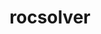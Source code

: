 ---
title: "rocsolver"
layout: cache
categories: [package, develop]
meta: {"compilers": ["gcc@=11.4.0", "gcc@=13.2.0"], "num_specs": 20, "num_specs_by_stack": {"e4s": 9, "ml-linux-x86_64-rocm": 11, "root": 20}, "oss": ["ubuntu22.04", "ubuntu24.04"], "platforms": ["linux"], "stacks": ["e4s", "ml-linux-x86_64-rocm", "root"], "targets": ["x86_64_v3"], "versions": ["6.1.2", "6.3.2"]}
spec_details: [{"compiler": "gcc@=11.4.0", "hash": "2d432sveqhv5no3erihqhk5sns5cpgvn", "os": "ubuntu22.04", "platform": "linux", "size": "-", "stacks": ["e4s", "root"], "target": "x86_64_v3", "variants": ["amdgpu_target=auto", "~asan", "build_system=cmake", "build_type=Release", "generator=make", "~ipo", "+optimal"], "versions": ["6.3.2"]}, {"compiler": "gcc@=11.4.0", "hash": "2i6rcl7fuwkk7xg7a7sopendv2lvx2m3", "os": "ubuntu22.04", "platform": "linux", "size": "-", "stacks": ["e4s", "root"], "target": "x86_64_v3", "variants": ["amdgpu_target=auto", "~asan", "build_system=cmake", "build_type=Release", "generator=make", "~ipo", "+optimal"], "versions": ["6.3.2"]}, {"compiler": "gcc@=11.4.0", "hash": "2pvusqqtn74aviu4h5abbqsfsayiurpo", "os": "ubuntu22.04", "platform": "linux", "size": "-", "stacks": ["e4s", "root"], "target": "x86_64_v3", "variants": ["amdgpu_target=auto", "~asan", "build_system=cmake", "build_type=Release", "generator=make", "~ipo", "+optimal"], "versions": ["6.3.2"]}, {"compiler": "gcc@=11.4.0", "hash": "6225dld2dlabrxofyyrckddcbllq5hz4", "os": "ubuntu22.04", "platform": "linux", "size": "-", "stacks": ["e4s", "root"], "target": "x86_64_v3", "variants": ["amdgpu_target=auto", "~asan", "build_system=cmake", "build_type=Release", "generator=make", "~ipo", "+optimal"], "versions": ["6.3.2"]}, {"compiler": "gcc@=11.4.0", "hash": "bt4lh6r3ycjrymss333fe436qbo3p7du", "os": "ubuntu22.04", "platform": "linux", "size": "-", "stacks": ["e4s", "root"], "target": "x86_64_v3", "variants": ["amdgpu_target=auto", "~asan", "build_system=cmake", "build_type=Release", "generator=make", "~ipo", "+optimal"], "versions": ["6.3.2"]}, {"compiler": "gcc@=13.2.0", "hash": "clzb47xdrxeododjxoxi3cyel55xe2vp", "os": "ubuntu24.04", "platform": "linux", "size": "-", "stacks": ["ml-linux-x86_64-rocm", "root"], "target": "x86_64_v3", "variants": ["amdgpu_target=gfx90a", "~asan", "build_system=cmake", "build_type=Release", "generator=make", "~ipo", "+optimal"], "versions": ["6.1.2"]}, {"compiler": "gcc@=13.2.0", "hash": "enpudyfss6j6qlqdty4y64dx5stvjdsm", "os": "ubuntu24.04", "platform": "linux", "size": "-", "stacks": ["ml-linux-x86_64-rocm", "root"], "target": "x86_64_v3", "variants": ["amdgpu_target=gfx90a", "~asan", "build_system=cmake", "build_type=Release", "generator=make", "~ipo", "+optimal"], "versions": ["6.1.2"]}, {"compiler": "gcc@=11.4.0", "hash": "eypdmmblmdeicnt44czkvjh4td77nuh6", "os": "ubuntu22.04", "platform": "linux", "size": "-", "stacks": ["e4s", "root"], "target": "x86_64_v3", "variants": ["amdgpu_target=auto", "~asan", "build_system=cmake", "build_type=Release", "generator=make", "~ipo", "+optimal"], "versions": ["6.3.2"]}, {"compiler": "gcc@=13.2.0", "hash": "glfe457hxeh2s4zzvqyjw5bcznjvy4zv", "os": "ubuntu24.04", "platform": "linux", "size": "-", "stacks": ["ml-linux-x86_64-rocm", "root"], "target": "x86_64_v3", "variants": ["amdgpu_target=gfx90a", "~asan", "build_system=cmake", "build_type=Release", "generator=make", "~ipo", "+optimal"], "versions": ["6.1.2"]}, {"compiler": "gcc@=13.2.0", "hash": "icizb36xhd4o53j335c5jjfhr6b5vfnb", "os": "ubuntu24.04", "platform": "linux", "size": "-", "stacks": ["ml-linux-x86_64-rocm", "root"], "target": "x86_64_v3", "variants": ["amdgpu_target=gfx90a", "~asan", "build_system=cmake", "build_type=Release", "generator=make", "~ipo", "+optimal"], "versions": ["6.1.2"]}, {"compiler": "gcc@=11.4.0", "hash": "olq45ndslwp2jvxgfavur4puthvrov4d", "os": "ubuntu22.04", "platform": "linux", "size": "-", "stacks": ["e4s", "root"], "target": "x86_64_v3", "variants": ["amdgpu_target=auto", "~asan", "build_system=cmake", "build_type=Release", "generator=make", "~ipo", "+optimal"], "versions": ["6.3.2"]}, {"compiler": "gcc@=13.2.0", "hash": "prhb5at3khtwu73qqnlkq2av5yy2ffvo", "os": "ubuntu24.04", "platform": "linux", "size": "-", "stacks": ["ml-linux-x86_64-rocm", "root"], "target": "x86_64_v3", "variants": ["amdgpu_target=gfx90a", "~asan", "build_system=cmake", "build_type=Release", "generator=make", "~ipo", "+optimal"], "versions": ["6.1.2"]}, {"compiler": "gcc@=11.4.0", "hash": "szdebht5qcobhy6jyoxwxp7ojfsmrodr", "os": "ubuntu22.04", "platform": "linux", "size": "-", "stacks": ["e4s", "root"], "target": "x86_64_v3", "variants": ["amdgpu_target=auto", "~asan", "build_system=cmake", "build_type=Release", "generator=make", "~ipo", "+optimal"], "versions": ["6.3.2"]}, {"compiler": "gcc@=13.2.0", "hash": "txaf22wvh77rtjo65l7urlckoohffixg", "os": "ubuntu24.04", "platform": "linux", "size": "-", "stacks": ["ml-linux-x86_64-rocm", "root"], "target": "x86_64_v3", "variants": ["amdgpu_target=gfx90a", "~asan", "build_system=cmake", "build_type=Release", "generator=make", "~ipo", "+optimal"], "versions": ["6.1.2"]}, {"compiler": "gcc@=13.2.0", "hash": "tztiq2ob6osslz6zl6bub2bvr3town2q", "os": "ubuntu24.04", "platform": "linux", "size": "-", "stacks": ["ml-linux-x86_64-rocm", "root"], "target": "x86_64_v3", "variants": ["amdgpu_target=gfx90a", "~asan", "build_system=cmake", "build_type=Release", "generator=make", "~ipo", "+optimal"], "versions": ["6.1.2"]}, {"compiler": "gcc@=13.2.0", "hash": "vnlp4q76lkpxmmxfkcjl3ipodkj3d2p3", "os": "ubuntu24.04", "platform": "linux", "size": "-", "stacks": ["ml-linux-x86_64-rocm", "root"], "target": "x86_64_v3", "variants": ["amdgpu_target=gfx90a", "~asan", "build_system=cmake", "build_type=Release", "generator=make", "~ipo", "+optimal"], "versions": ["6.1.2"]}, {"compiler": "gcc@=13.2.0", "hash": "xjxtkgqel2zg7ycqfewn42pqus54pbxy", "os": "ubuntu24.04", "platform": "linux", "size": "-", "stacks": ["ml-linux-x86_64-rocm", "root"], "target": "x86_64_v3", "variants": ["amdgpu_target=gfx90a", "~asan", "build_system=cmake", "build_type=Release", "generator=make", "~ipo", "+optimal"], "versions": ["6.1.2"]}, {"compiler": "gcc@=13.2.0", "hash": "xtaq23dvzn735xm5lm2sz4mrb3kosntm", "os": "ubuntu24.04", "platform": "linux", "size": "-", "stacks": ["ml-linux-x86_64-rocm", "root"], "target": "x86_64_v3", "variants": ["amdgpu_target=gfx90a", "~asan", "build_system=cmake", "build_type=Release", "generator=make", "~ipo", "+optimal"], "versions": ["6.1.2"]}, {"compiler": "gcc@=11.4.0", "hash": "yd33qia5glwttbrxyztg67lwt2efwqnl", "os": "ubuntu22.04", "platform": "linux", "size": "-", "stacks": ["e4s", "root"], "target": "x86_64_v3", "variants": ["amdgpu_target=auto", "~asan", "build_system=cmake", "build_type=Release", "generator=make", "~ipo", "+optimal"], "versions": ["6.3.2"]}, {"compiler": "gcc@=13.2.0", "hash": "zbdzd2msbbsw63ubdvsgbjf5g4nhl5mq", "os": "ubuntu24.04", "platform": "linux", "size": "-", "stacks": ["ml-linux-x86_64-rocm", "root"], "target": "x86_64_v3", "variants": ["amdgpu_target=gfx90a", "~asan", "build_system=cmake", "build_type=Release", "generator=make", "~ipo", "+optimal"], "versions": ["6.1.2"]}]
---